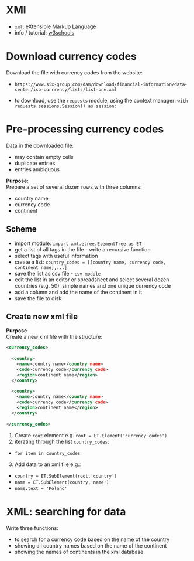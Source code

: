 # XMl
  
 - `xml`: eXtensible Markup Language  
 - info / tutorial: [w3schools](https://www.w3schools.com/xml/xml_whatis.asp)  
  
# Download currency codes  
  
Download the file with currency codes from the website:   
 - `https://www.six-group.com/dam/download/financial-information/data-center/iso-currrency/lists/list-one.xml`  
  
 - to download, use the `requests` module, using the context manager: `with requests.sessions.Session() as session:`  
  
  
# Pre-processing currency codes  
  
Data in the downloaded file:    
 - may contain empty cells    
 - duplicate entries    
 - entries ambiguous    
  
  
**Purpose**:    
Prepare a set of several dozen rows with three columns:    
 - country name    
 - currency code    
 - continent    
  
## Scheme  
   
 - import module: `import xml.etree.ElementTree as ET`  
 - get a list of all tags in the file - write a recursive function  
 - select tags with useful information   
 - create a list: `country_codes = [[country name, currency code, continent name],...]`  
 - save the list as csv file - `csv module`  
 - edit the list in an editor or spreadsheet and select several dozen countries (e.g. 50): simple names and one unique currency code  
 - add a column and add the name of the continent in it  
 - save the file to disk  
  
  
## Create new xml file  
  
**Purpose**  
Create a new xml file with the structure:  
  
```xml  
<currency_codes>  
  
  <country>  
    <name>country name</country name>  
    <code>currency code</currency code>  
    <region>continent name</region>  
  </country>  
  
  <country>  
    <name>country name</country name>  
    <code>currency code</currency code>  
    <region>continent name</region>  
  </country>  
  
</currency_codes>  
```  
  
  
 1. Create `root` element e.g. `root = ET.Element('currency_codes')`  
 2. iterating through the list `country_codes`:  
  - `for item in country_codes`:  
  
 3. Add data to an xml file e.g.:  
  - `country = ET.SubElement(root,'country')`  
  - `name = ET.SubElement(country,'name')`  
  - `name.text = 'Poland'`  
  
  
# XML: searching for data  
  
Write three functions:  
  
 - to search for a currency code based on the name of the country  
 - showing all country names based on the name of the continent  
 - showing the names of continents in the xml database  
  
  
  
  
